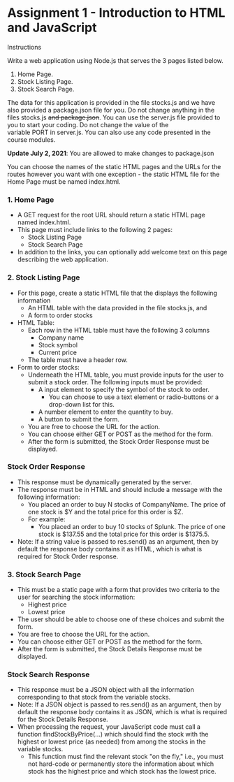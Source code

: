 # Assignment 1 - Introduction to HTML and JavaScript

Instructions

Write a web application using Node.js that serves the 3 pages listed below.

1. Home Page.
1. Stock Listing Page.
1. Stock Search Page.

The data for this application is provided in the file stocks.js and we have also provided a package.json file for you. Do not change anything in the files stocks.js ~~and package.json~~. You can use the server.js file provided to you to start your coding. Do not change the value of the variable PORT in server.js. You can also use any code presented in the course modules.

**Update July 2, 2021**: You are allowed to make changes to package.json

You can choose the names of the static HTML pages and the URLs for the routes however you want with one exception - the static HTML file for the Home Page must be named index.html.
### **1. Home Page**
- A GET request for the root URL should return a static HTML page named index.html.
- This page must include links to the following 2 pages:
  - Stock Listing Page
  - Stock Search Page
- In addition to the links, you can optionally add welcome text on this page describing the web application.
### **2. Stock Listing Page**
- For this page, create a static HTML file that the displays the following information
  - An HTML table with the data provided in the file stocks.js, and
  - A form to order stocks
- HTML Table:
  - Each row in the HTML table must have the following 3 columns
    - Company name
    - Stock symbol
    - Current price
  - The table must have a header row.
- Form to order stocks:
  - Underneath the HTML table, you must provide inputs for the user to submit a stock order. The following inputs must be provided:
    - A input element to specify the symbol of the stock to order.
      - You can choose to use a text element or radio-buttons or a drop-down list for this.
    - A number element to enter the quantity to buy.
    - A button to submit the form.
  - You are free to choose the URL for the action.
  - You can choose either GET or POST as the method for the form.
  - After the form is submitted, the Stock Order Response must be displayed.
### **Stock Order Response**
- This response must be dynamically generated by the server.
- The response must be in HTML and should include a message with the following information:
  - You placed an order to buy N stocks of CompanyName. The price of one stock is $Y and the total price for this order is $Z.
  - For example:
    - You placed an order to buy 10 stocks of Splunk. The price of one stock is $137.55 and the total price for this order is $1375.5.
- Note: If a string value is passed to res.send() as an argument, then by default the response body contains it as HTML, which is what is required for Stock Order response.
### **3. Stock Search Page**
- This must be a static page with a form that provides two criteria to the user for searching the stock information:
  - Highest price
  - Lowest price
- The user should be able to choose one of these choices and submit the form.
- You are free to choose the URL for the action.
- You can choose either GET or POST as the method for the form.
- After the form is submitted, the Stock Details Response must be displayed.
### **Stock Search Response**
- This response must be a JSON object with all the information corresponding to that stock from the variable stocks.
- Note: If a JSON object is passed to res.send() as an argument, then by default the response body contains it as JSON, which is what is required for the Stock Details Response.
- When processing the request, your JavaScript code must call a function findStockByPrice(...) which should find the stock with the highest or lowest price (as needed) from among the stocks in the variable stocks.
  - This function must find the relevant stock "on the fly," i.e., you must not hard-code or permanently store the information about which stock has the highest price and which stock has the lowest price.

